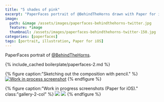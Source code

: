 ```yaml
---
title: "5 shades of pink"
excerpt: "PaperFaces portrait of @BehindTheHorns drawn with Paper for iOS on an iPad."
image: 
  path: &image /assets/images/paperfaces-behindthehorns-twitter.jpg 
  feature: *image
  thumbnail: /assets/images/paperfaces-behindthehorns-twitter-150.jpg
categories: [paperfaces]
tags: [portrait, illustration, Paper for iOS]
---
```


PaperFaces portrait of [@BehindTheHorns](https://twitter.com/BehindTheHorns).

{% include_cached boilerplate/paperfaces-2.md %}

{% figure caption:"Sketching out the composition with pencil." %}
[![Work in process screenshot](/assets/images/paperfaces-behindthehorns-process-1-750.jpg)](/assets/images/paperfaces-behindthehorns-process-1-lg.jpg)
{% endfigure %}

{% figure caption:"Work in progress screenshots (Paper for iOS)." class:"gallery-2-col" %}
[![](/assets/images/paperfaces-behindthehorns-process-2-600.jpg)](/assets/images/paperfaces-behindthehorns-process-2-lg.jpg)
[![](/assets/images/paperfaces-behindthehorns-process-3-600.jpg)](/assets/images/paperfaces-behindthehorns-process-3-lg.jpg)
{% endfigure %}
